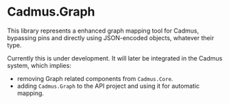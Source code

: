 # Cadmus.Graph

This library represents a enhanced graph mapping tool for Cadmus, bypassing pins and directly using JSON-encoded objects, whatever their type.

Currently this is under development. It will later be integrated in the Cadmus system, which implies:

- removing Graph related components from `Cadmus.Core`.
- adding `Cadmus.Graph` to the API project and using it for automatic mapping.
